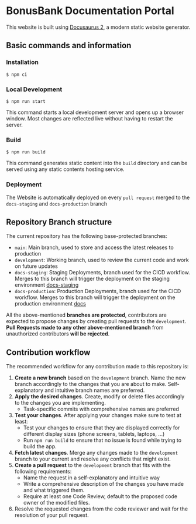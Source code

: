 # BonusBank Documentation Portal

This website is built using [Docusaurus 2](https://docusaurus.io/), a modern static website generator.

## Basic commands and information

### Installation

```
$ npm ci
```

### Local Development

```
$ npm run start
```

This command starts a local development server and opens up a browser window. Most changes are reflected live without having to restart the server.

### Build

```
$ npm run build
```

This command generates static content into the `build` directory and can be served using any static contents hosting service.

### Deployment

The Website is automatically deployed on every `pull request` merged to the `docs-staging` and `docs-production` branch


## Repository Branch structure

The current repository has the following base-protected branches:
- `main`: Main branch, used to store and access the latest releases to production
- `development`: Working branch, used to review the current code and work on future updates
- `docs-staging`: Staging Deployments, branch used for the CICD workflow. Merges to this branch will trigger the deployment on the staging environment [docs-staging](https://docs-staging.bonusbank.eu/)
- `docs-production`: Production Deployments, branch used for the CICD workflow. Merges to this branch will trigger the deployment on the production environment [docs](https://docs.bonusbank.eu/)

All the above-mentioned **branches are protected**, contributors are expected to propose changes by creating pull requests to the `development`. **Pull Requests made to any other above-mentioned branch** from unauthorized contributors **will be rejected**.

## Contribution workflow

The recommended workflow for any contribution made to this repository is:
1. **Create a new branch** based on the `development` branch. Name the new branch accordingly to the changes that you are about to make. Self-explanatory and intuitive branch names are preferred.
2. **Apply the desired changes**. Create, modify or delete files accordingly to the changes you are implementing.
   - Task-specific commits with comprehensive names are preferred
4. **Test your changes**. After applying your changes make sure to test at least:
   - Test your changes to ensure that they are displayed correctly for different display sizes (phone screens, tablets, laptops, ...)
   - Run `npm run build` to ensure that no issue is found while trying to build the app.
5. **Fetch latest changes**. Merge any changes made to the `development` branch to your current and resolve any conflicts that might exist.
6. **Create a pull request** to the `development` branch that fits with the following requirements:
   - Name the request in a self-explanatory and intuitive way
   - Write a comprehensive description of the changes you have made and what triggered them.
   - Require at least one Code Review, default to the proposed code owner of the modified files.
7. Resolve the requested changes from the code reviewer and wait for the resolution of your pull request.